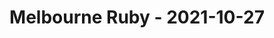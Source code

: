 ---
layout: post
title: Melbourne Ruby - 2021-10-27
datetime: 2021-10-27 18:00:00.000000000 -04:00
url: https://www.meetup.com/Ruby-On-Rails-Oceania-Melbourne/events/268079437/
---